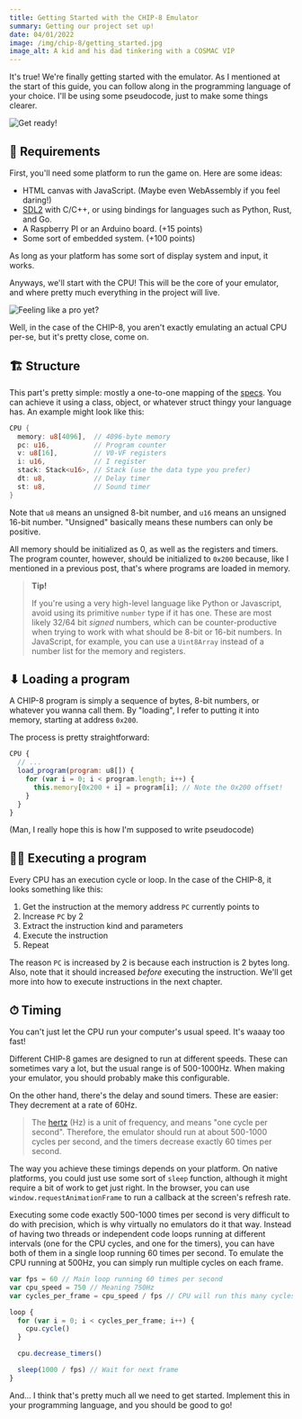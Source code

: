 ```yaml
---
title: Getting Started with the CHIP-8 Emulator
summary: Getting our project set up!
date: 04/01/2022
image: /img/chip-8/getting_started.jpg
image_alt: A kid and his dad tinkering with a COSMAC VIP
---
```


It's true! We're finally getting started with the emulator. As I mentioned at the start of this guide, you can follow along in the programming language of your choice. I'll be using some pseudocode, just to make some things clearer.

![Get ready!](/img/chip-8/press_start.gif)

## 🤔 Requirements

First, you'll need some platform to run the game on. Here are some ideas:

- HTML canvas with JavaScript. (Maybe even WebAssembly if you feel daring!)
- [SDL2](https://www.libsdl.org/) with C/C++, or using bindings for languages such as Python, Rust, and Go.
- A Raspberry PI or an Arduino board. (+15 points)
- Some sort of embedded system. (+100 points)

As long as your platform has some sort of display system and input, it works.

Anyways, we'll start with the CPU! This will be the core of your emulator, and where pretty much everything in the project will live.

![Feeling like a pro yet?](/img/chip-8/cpu.gif)

Well, in the case of the CHIP-8, you aren't exactly emulating an actual CPU per-se, but it's pretty close, come on.

## 🏗 Structure

This part's pretty simple: mostly a one-to-one mapping of the [specs](/posts/chip-8/specs-overview). You can achieve it using a class, object, or whatever struct thingy your language has. An example might look like this:

```rust
CPU {
  memory: u8[4096],  // 4096-byte memory
  pc: u16,           // Program counter
  v: u8[16],         // V0-VF registers
  i: u16,            // I register
  stack: Stack<u16>, // Stack (use the data type you prefer)
  dt: u8,            // Delay timer
  st: u8,            // Sound timer
}
```

Note that `u8` means an unsigned 8-bit number, and `u16` means an unsigned 16-bit number. "Unsigned" basically means these numbers can only be positive.

All memory should be initialized as 0, as well as the registers and timers. The program counter, however, should be initialized to `0x200` because, like I mentioned in a previous post, that's where programs are loaded in memory.

> **Tip!**
>
> If you're using a very high-level language like Python or Javascript, avoid using its primitive `number` type if it has one. These are most likely 32/64 bit _signed_ numbers, which can be counter-productive when trying to work with what should be 8-bit or 16-bit numbers. In JavaScript, for example, you can use a `Uint8Array` instead of a number list for the memory and registers.

## ⬇ Loading a program

A CHIP-8 program is simply a sequence of bytes, 8-bit numbers, or whatever you wanna call them. By "loading", I refer to putting it into memory, starting at address `0x200`.

The process is pretty straightforward:

```js
CPU {
  // ...
  load_program(program: u8[]) {
    for (var i = 0; i < program.length; i++) {
      this.memory[0x200 + i] = program[i]; // Note the 0x200 offset!
    }
  }
}
```

(Man, I really hope this is how I'm supposed to write pseudocode)

## 🏃‍♂️ Executing a program

Every CPU has an execution cycle or loop. In the case of the CHIP-8, it looks something like this:

1. Get the instruction at the memory address `PC` currently points to
2. Increase `PC` by 2
3. Extract the instruction kind and parameters
4. Execute the instruction
5. Repeat

The reason `PC` is increased by 2 is because each instruction is 2 bytes long. Also, note that it should increased _before_ executing the instruction. We'll get more into how to execute instructions in the next chapter.

## ⏱ Timing

You can't just let the CPU run your computer's usual speed. It's waaay too fast!

Different CHIP-8 games are designed to run at different speeds. These can sometimes vary a lot, but the usual range is of 500-1000Hz. When making your emulator, you should probably make this configurable.

On the other hand, there's the delay and sound timers. These are easier: They decrement at a rate of 60Hz.

> The [hertz](https://en.wikipedia.org/wiki/Hertz) (Hz) is a unit of frequency, and means "one cycle per second". Therefore, the emulator should run at about 500-1000 cycles per second, and the timers decrease exactly 60 times per second.

The way you achieve these timings depends on your platform. On native platforms, you could just use some sort of `sleep` function, although it might require a bit of work to get just right. In the browser, you can use `window.requestAnimationFrame` to run a callback at the screen's refresh rate.

Executing some code exactly 500-1000 times per second is very difficult to do with precision, which is why virtually no emulators do it that way. Instead of having two threads or independent code loops running at different intervals (one for the CPU cycles, and one for the timers), you can have both of them in a single loop running 60 times per second. To emulate the CPU running at 500Hz, you can simply run multiple cycles on each frame.

```js
var fps = 60 // Main loop running 60 times per second
var cpu_speed = 750 // Meaning 750Hz
var cycles_per_frame = cpu_speed / fps // CPU will run this many cycles per frame

loop {
  for (var i = 0; i < cycles_per_frame; i++) {
    cpu.cycle()
  }

  cpu.decrease_timers()

  sleep(1000 / fps) // Wait for next frame
}
```

And... I think that's pretty much all we need to get started. Implement this in your programming language, and you should be good to go!
